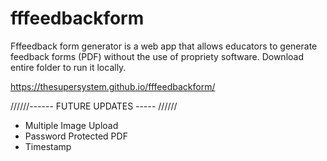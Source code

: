 # fffeedbackform

 Fffeedback form generator is a web app that allows educators to generate feedback forms (PDF) without the use of propriety software. Download entire folder to run it locally.

https://thesupersystem.github.io/fffeedbackform/

//////------ FUTURE UPDATES ----- //////
* Multiple Image Upload
* Password Protected PDF
* Timestamp
